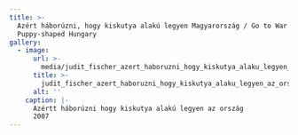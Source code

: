 ```yaml
---
title: >-
  Azért háborúzni, hogy kiskutya alakú legyen Magyarország / Go to War for a
  Puppy-shaped Hungary
gallery:
  - image:
      url: >-
        media/judit_fischer_azert_haboruzni_hogy_kiskutya_alaku_legyen_az_orszag_2007.jpg
      title: >-
        judit_fischer_azert_haboruzni_hogy_kiskutya_alaku_legyen_az_orszag_2007.jpg
      alt: ''
    caption: |-
      Azértt háborúzni hogy kiskutya alakú legyen az ország
      2007
---
```


